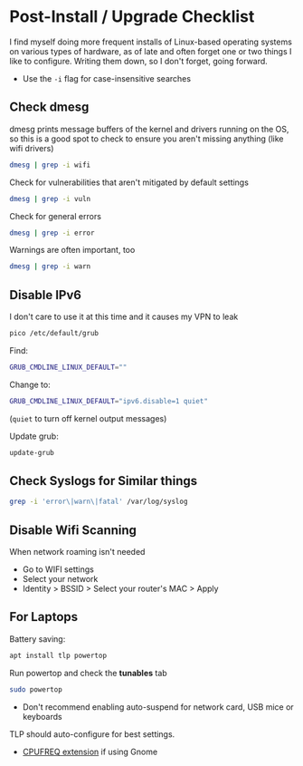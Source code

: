 # Post-Install / Upgrade Checklist
I find myself doing more frequent installs of Linux-based operating systems on various types of hardware, as of late and often forget one or two things I like to configure.  Writing them down, so I don't forget, going forward.

- Use the `-i` flag for case-insensitive searches

## Check dmesg
dmesg prints message buffers of the kernel and drivers running on the OS, so this is a good spot to check to ensure you aren't missing anything (like wifi drivers)
```bash
dmesg | grep -i wifi
```

Check for vulnerabilities that aren't mitigated by default settings
```bash
dmesg | grep -i vuln
```

Check for general errors
```bash
dmesg | grep -i error
```

Warnings are often important, too
```bash
dmesg | grep -i warn
```

## Disable IPv6
I don't care to use it at this time and it causes my VPN to leak
```bash
pico /etc/default/grub
```

Find:
```bash
GRUB_CMDLINE_LINUX_DEFAULT=""
```

Change to:
```bash
GRUB_CMDLINE_LINUX_DEFAULT="ipv6.disable=1 quiet"
```
(`quiet` to turn off kernel output messages)

Update grub:
```bash
update-grub
```

## Check Syslogs for Similar things
```bash
grep -i 'error\|warn\|fatal' /var/log/syslog
```

## Disable Wifi Scanning
When network roaming isn't needed
- Go to WIFI settings
- Select your network
- Identity > BSSID > Select your router's MAC > Apply

## For Laptops
Battery saving:
```bash
apt install tlp powertop
```
Run powertop and check the **tunables** tab
```bash
sudo powertop
```
- Don't recommend enabling auto-suspend for network card, USB mice or keyboards

TLP should auto-configure for best settings.

- [CPUFREQ extension](https://extensions.gnome.org/extension/1082/cpufreq/) if using Gnome
